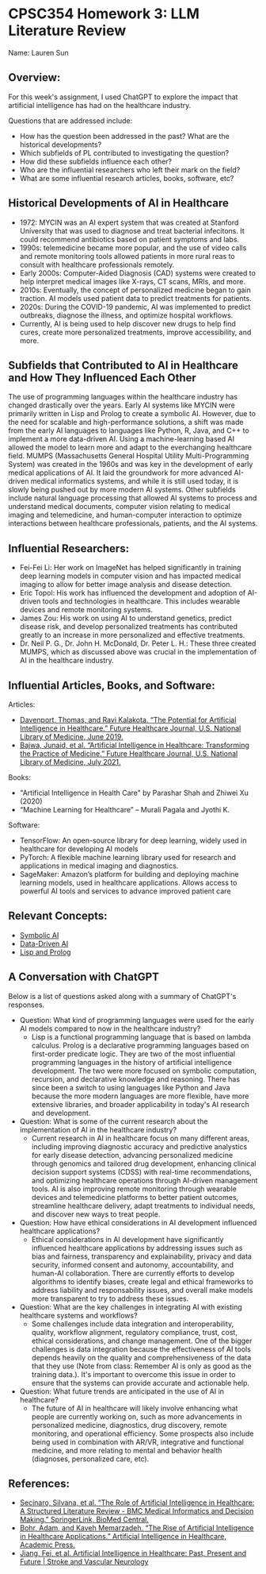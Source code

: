 # CPSC354 Homework 3: LLM Literature Review
Name: Lauren Sun

## Overview:
For this week's assignment, I used ChatGPT to explore the impact that artificial intelligence has had on the healthcare industry.

Questions that are addressed include:
* How has the question been addressed in the past? What are the historical developments?
* Which subfields of PL contributed to investigating the question?
* How did these subfields influence each other?
* Who are the influential researchers who left their mark on the field?
* What are some influential research articles, books, software, etc?

## Historical Developments of AI in Healthcare
* 1972: MYCIN was an AI expert system that was created at Stanford University that was used to diagnose and treat bacterial infecitons. It could recommend antibiotics based on patient symptoms and labs.
* 1990s: telemedicine became more popular, and the use of video calls and remote monitoring tools allowed patients in more rural reas to consult with healthcare professionals remotely.
* Early 2000s: Computer-Aided Diagnosis (CAD) systems were created to help interpret medical images like X-rays, CT scans, MRIs, and more. 
* 2010s: Eventually, the concept of personalized medicine began to gain traction. AI models used patient data to predict treatments for patients. 
* 2020s: During the COVID-19 pandemic, AI was implemented to predict outbreaks, diagnose the illness, and optimize hospital workflows. 
* Currently, AI is being used to help discover new drugs to help find cures, create more personalized treatments, improve accessibility, and more. 

## Subfields that Contributed to AI in Healthcare and How They Influenced Each Other
The use of programming languages within the healthcare industry has changed drastically over the years. Early AI systems like MYCIN were primarily written in Lisp and Prolog to create a symbolic AI. However, due to the need for scalable and high-performance solutions, a shift was made from the early AI languages to languages like Python, R, Java, and C++ to implement a more data-driven AI. Using a machine-learning based AI allowed the model to learn more and adapt to the everchanging healthcare field.
MUMPS (Massachusetts General Hospital Utility Multi-Programming System) was created in the 1960s and was key in the development of early medical applications of AI. It laid the groundwork for more advanced AI-driven medical informatics systems, and while it is still used today, it is slowly being pushed out by more modern AI systems. Other subfields include natural language processing that allowed AI systems to process and understand medical documents, computer vision relating to medical imaging and telemedicine, and human-computer interaction to optimize interactions between healthcare professionals, patients, and the AI systems.


## Influential Researchers:
* Fei-Fei Li: Her work on ImageNet has helped significantly in training deep learning models in computer vision and has impacted medical imaging to allow for better image analysis and disease detection.
* Eric Topol: His work has influenced the development and adoption of AI-driven tools and technologies in healthcare. This includes wearable devices and remote monitoring systems.
* James Zou: His work on using AI to understand genetics, predict disease risk, and develop personalized treatments has contributed greatly to an increase in more personalized and effective treatments. 
* Dr. Neil P. G., Dr. John H. McDonald, Dr. Peter L. H.: These three created MUMPS, which as discussed above was crucial in the implementation of AI in the healthcare industry.


## Influential Articles, Books, and Software:
Articles:
* [Davenport, Thomas, and Ravi Kalakota. “The Potential for Artificial Intelligence in Healthcare.” Future Healthcare Journal, U.S. National Library of Medicine, June 2019.](https://www.ncbi.nlm.nih.gov/pmc/articles/PMC6616181/)
* [Bajwa, Junaid, et al. “Artificial Intelligence in Healthcare: Transforming the Practice of Medicine.” Future Healthcare Journal, U.S. National Library of Medicine, July 2021.](https://www.ncbi.nlm.nih.gov/pmc/articles/PMC8285156/)

Books:
* "Artificial Intelligence in Health Care" by Parashar Shah and Zhiwei Xu (2020)
* “Machine Learning for Healthcare” – Murali Pagala and Jyothi K. 

Software:
* TensorFlow: An open-source library for deep learning, widely used in healthcare for developing AI models
* PyTorch: A flexible machine learning library used for research and applications in medical imaging and diagnostics.
* SageMaker: Amazon’s platform for building and deploying machine learning models, used in healthcare applications. Allows access to powerful AI tools and services to advance improved patient care

## Relevant Concepts:
* [Symbolic AI](https://en.wikipedia.org/wiki/Symbolic_artificial_intelligence)
* [Data-Driven AI](https://landing.ai/data-centric-ai) 
* [Lisp and Prolog](https://www.javatpoint.com/difference-between-lisp-and-prolog)


## A Conversation with ChatGPT
Below is a list of questions asked along with a summary of ChatGPT's responses.

* Question: What kind of programming languages were used for the early AI models compared to now in the healthcare industry?
    * Lisp is a functional programming language that is based on lambda calculus. Prolog is a declarative programming languages based on first-order predicate logic. They are two of the most influential programming languages in the history of artificial intelligence development. The two were more focused on symbolic computation, recursion, and declarative knowledge and reasoning. There has since been a switch to using languages like Python and Java because the more modern languages are more flexible, have more extensive libraries, and broader applicability in today's AI research and development.
* Question: What is some of the current research about the implementation of AI in the healthcare industry?
    * Current research in AI in healthcare focus on many different areas, including improving diagnostic accuracy and predictive analystics for early disease detection, advancing personalized medicine through genomics and tailored drug development, enhancing clinical decision support systems (CDSS) with real-time recommendations, and optimizing healthcare operations through AI-driven management tools. AI is also improving remote monitoring through wearable devices and telemedicine platforms to better patient outcomes, streamline healthcare delivery, adapt treatments to individual needs, and discover new ways to treat people. 
* Question: How have ethical considerations in AI development influenced healthcare applications?
    * Ethical considerations in AI development have significantly influenced healthcare applications by addressing issues such as bias and fairness, transparency and explainability, privacy and data security, informed consent and autonomy, accountability, and human-AI collaboration. There are currently efforts to develop algorithms to identify biases, create legal and ethical frameworks to address liability and responsability issues, and overall make models more transparent to try to address these issues.
* Question: What are the key challenges in integrating AI with existing healthcare systems and workflows?
    * Some challenges include data integration and interoperability, quality, workflow alignment, regulatory compliance, trust, cost, ethical considerations, and change management. One of the bigger challenges is data integration because the effectiveness of AI tools depends heavily on the quality and comprehensiveness of the data that they use (Note from class: Remember AI is only as good as the training data.). It's important to overcome this issue in order to ensure that the systems can provide accurate and actionable help.
* Question: What future trends are anticipated in the use of AI in healthcare?
    * The future of AI in healthcare will likely involve enhancing what people are currently working on, such as more advancements in personalized medicine, diagnostics, drug discovery, remote monitoring, and operational efficiency. Some prospects also include being used in combination with AR/VR, integrative and functional medicine, and more relating to mental and behavior health (diagnoses, personalized care, etc).


## References:
* [Secinaro, Silvana, et al. “The Role of Artificial Intelligence in Healthcare: A Structured Literature Review - BMC Medical Informatics and Decision Making.” SpringerLink, BioMed Central.](https://link.springer.com/article/10.1186/s12911-021-01488-9)
* [Bohr, Adam, and Kaveh Memarzadeh. “The Rise of Artificial Intelligence in Healthcare Applications.” Artificial Intelligence in Healthcare, Academic Press.](https://www.sciencedirect.com/science/article/pii/B9780128184387000022)
* [Jiang, Fei, et al. Artificial Intelligence in Healthcare: Past, Present and Future | Stroke and Vascular Neurology](https://svn.bmj.com/content/2/4/230.full)